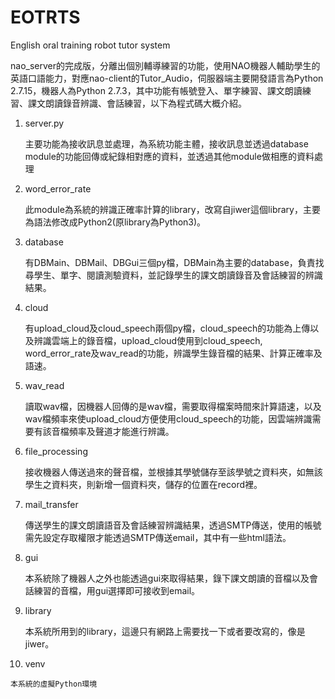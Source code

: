 # EOTRTS
English oral training robot tutor system


nao_server的完成版，分離出個別輔導練習的功能，使用NAO機器人輔助學生的英語口語能力，對應nao-client的Tutor_Audio，伺服器端主要開發語言為Python 2.7.15，機器人為Python 2.7.3，其中功能有帳號登入、單字練習、課文朗讀練習、課文朗讀錄音辨識、會話練習，以下為程式碼大概介紹。

1. server.py
    
    主要功能為接收訊息並處理，為系統功能主體，接收訊息並透過database module的功能回傳或紀錄相對應的資料，並透過其他module做相應的資料處理

2. word_error_rate
   
   此module為系統的辨識正確率計算的library，改寫自jiwer這個library，主要為語法修改成Python2(原library為Python3)。

3. database
    
    有DBMain、DBMail、DBGui三個py檔，DBMain為主要的database，負責找尋學生、單字、閱讀測驗資料，並記錄學生的課文朗讀錄音及會話練習的辨識結果。

4. cloud
    
    有upload_cloud及cloud_speech兩個py檔，cloud_speech的功能為上傳以及辨識雲端上的錄音檔，upload_cloud使用到cloud_speech, word_error_rate及wav_read的功能，辨識學生錄音檔的結果、計算正確率及語速。

5. wav_read
    
    讀取wav檔，因機器人回傳的是wav檔，需要取得檔案時間來計算語速，以及wav檔頻率來使upload_cloud方便使用cloud_speech的功能，因雲端辨識需要有該音檔頻率及聲道才能進行辨識。

6. file_processing
    
    接收機器人傳送過來的聲音檔，並根據其學號儲存至該學號之資料夾，如無該學生之資料夾，則新增一個資料夾，儲存的位置在record裡。

7. mail_transfer
    
    傳送學生的課文朗讀語音及會話練習辨識結果，透過SMTP傳送，使用的帳號需先設定存取權限才能透過SMTP傳送email，其中有一些html語法。

8. gui
    
    本系統除了機器人之外也能透過gui來取得結果，錄下課文朗讀的音檔以及會話練習的音檔，用gui選擇即可接收到email。
    
9. library
    
    本系統所用到的library，這邊只有網路上需要找一下或者要改寫的，像是jiwer。
    
 10. venv
   
    本系統的虛擬Python環境
